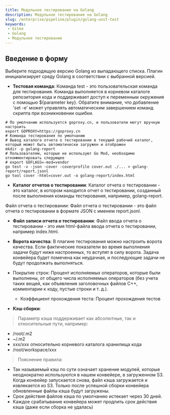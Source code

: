 ```yaml
---
title: Модульное тестирование на Golang
description: Модульное тестирование на Golang
slug: /enterprise/pipeline/plugin/golang-unit-test
keywords:
 - Gitee
 - Golang
 - Модульное тестирование
---
```


## Введение в форму

Выберите подходящую версию Golang из выпадающего списка. Плагин инициализирует среду Golang в соответствии с выбранной версией.

- **Тестовая команда**: Команда test - это пользовательская команда для тестирования. Команда выполняется в корневом каталоге репозитория кода и поддерживает доступ к переменным окружения с помощью ${parameter key}. Обратите внимание, что добавление 'set -e' может управлять автоматическим завершением команд скрипта при возникновении ошибки.

```shell
# По умолчанию используется goproxy.cn, и пользователи могут вручную настроить
export GOPROXY=https://goproxy.cn
# Команда тестирования по умолчанию
# Вывод каталога отчета о тестировании в текущий рабочий каталог, который может быть автоматически загружен и отображен
mkdir -p golang-report
# Пользователям, которые не используют Go Mod, необходимо откомментировать следующее
# export GOFLAGS=-mod=vendor
go test -v -json -cover -coverprofile cover.out ./... > golang-report/report.jsonl
go tool cover -html=cover.out -o golang-report/index.html
```

- **Каталог отчетов о тестировании**: Каталог отчета о тестировании - это каталог, в котором находится отчет о тестировании, созданный после выполнения команды тестирования, например, golang-report.

Файл отчета о тестировании: Файл отчета о тестировании - это файл отчета о тестировании в формате JSON с именем report.jsonl.

- **Файл записи отчета о тестировании**: Файл ввода отчета о тестировании - это имя html-файла ввода отчета о тестировании, например index.html.

- **Ворота качества**: В плагине тестирования можно настроить ворота качества. Если фактические показатели во время выполнения задачи будут ниже настроенных, то вступят в силу ворота. Задача конвейера будет помечена как неудачная, и последующие задачи не будут продолжать выполняться.
- Покрытие строк: Процент исполняемых операторов, которые были выполнены, от общего числа исполняемых операторов (без учета таких вещей, как объявления заголовочных файлов C++, комментарии к коду, пустые строки и т. д.).
  - Коэффициент прохождения теста: Процент прохождения тестов

- **Кэш сборки**:

> Параметр кэша поддерживает как абсолютные, так и относительные пути, например:

- /root/.m2
- ~/.m2
- xxx/xxx относительно корневого каталога хранилища кода
- /root/workspace/xxx

> Пояснение правила:

- Так называемый кэш по сути означает хранение модулей, которые неоднократно используются в нашем конвейере, в загруженном S3. Когда конвейер запускается снова, файл кэша загружается и извлекается из S3.
Только после успешной сборки конвейера обновленные файлы кэша будут загружены.
- Срок действия файлов кэша по умолчанию истекает через 30 дней.
- Каждое срабатывание конвейера может продлить срок действия кэша (даже если сборка не удалась)